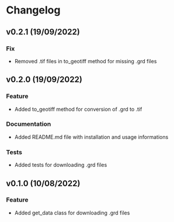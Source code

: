 # Changelog

## v0.2.1 (19/09/2022)

### Fix

- Removed .tif files in to_geotiff method for missing .grd files

## v0.2.0 (19/09/2022)

### Feature

- Added to_geotiff method for conversion of .grd to .tif

### Documentation

- Added README.md file with installation and usage informations

### Tests

- Added tests for downloading .grd files

## v0.1.0 (10/08/2022)

### Feature

- Added get_data class for downloading .grd files